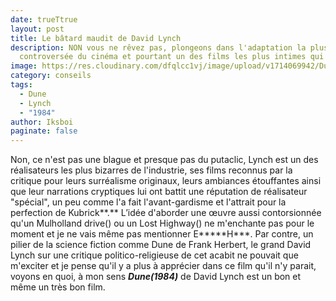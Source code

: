 ```yaml
---
date: trueTtrue
layout: post
title: Le bâtard maudit de David Lynch
description: NON vous ne rêvez pas, plongeons dans l'adaptation la plus
  controversée du cinéma et pourtant un des films les plus intimes qui soit.
image: https://res.cloudinary.com/dfqlcc1vj/image/upload/v1714069942/Dune%201984/52_20_319_k7se8z.jpg
category: conseils
tags:
  - Dune
  - Lynch
  - "1984"
author: Iksboi
paginate: false
---
```

Non, ce n'est pas une blague et presque pas du putaclic, Lynch est un des réalisateurs les plus bizarres de l'industrie, ses films reconnus par la critique pour leurs surréalisme originaux, leurs ambiances étouffantes ainsi que leur narrations cryptiques lui ont battit une réputation de réalisateur "spécial", un peu comme l'a fait l'avant-gardisme et l'attrait pour la perfection de Kubrick**.** L’idée d'aborder une œuvre aussi contorsionnée qu'un Mulholland drive() ou un Lost Highway() ne m'enchante pas pour le moment et je ne vais même pas mentionner E\*\*\*\*\*H\*\*\*. Par contre, un pilier de la science fiction comme Dune de Frank Herbert, le grand David Lynch sur une critique politico-religieuse de cet acabit ne pouvait que m'exciter et je pense qu'il y a plus à apprécier dans ce film qu'il n'y parait, voyons en quoi, à mon sens ***Dune(1984)*** de David Lynch est un bon et même un très bon film.
